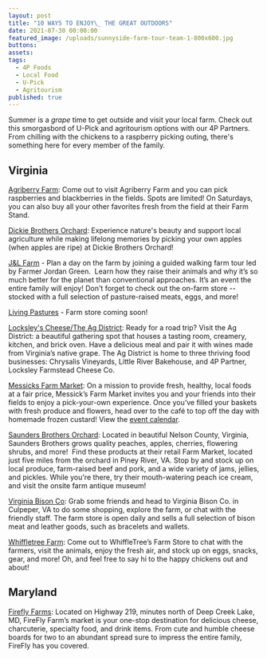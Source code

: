 ```yaml
---
layout: post
title: "10 WAYS TO ENJOY\_ THE GREAT OUTDOORS"
date: 2021-07-30 00:00:00
featured_image: /uploads/sunnyside-farm-tour-team-1-800x600.jpg
buttons:
assets:
tags:
  - 4P Foods
  - Local Food
  - U-Pick
  - Agritourism
published: true
---
```

<div class="editable"><p>Summer is a <em>grape </em>time to get outside and visit your local farm. Check out this smorgasbord of U-Pick and agritourism options with our 4P Partners. From chilling with the chickens to a raspberry picking outing, there's something here for every member of the family.&nbsp;</p><div><h2 class="AlignCenter">Virginia</h2><p><a target="_blank" rel="noopener" href="https://agriberry.com/">Agriberry Farm</a>: Come out to visit Agriberry Farm and you can pick raspberries and blackberries in the fields. Spots are limited! On Saturdays, you can also buy all your other favorites fresh from the field at their Farm Stand.</p><p><a target="_blank" rel="noopener" href="https://www.dickiebrothers.com/">Dickie Brothers Orchard</a>: Experience nature's beauty and support local agriculture while making lifelong memories by picking your own apples (when apples are ripe) at Dickie Brothers Orchard!</p><p><a target="_blank" rel="noopener" href="https://www.jlgreenfarm.com/farm-events">J&amp;L Farm</a> - Plan a day on the farm by joining a guided walking farm tour led by Farmer Jordan Green.&nbsp; Learn how they raise their animals and why it&rsquo;s so much better for the planet than conventional approaches. It&rsquo;s an event the entire family will enjoy! Don't forget to check out the on-farm store --&nbsp; stocked with a full selection of pasture-raised meats, eggs, and more!</p><p><a target="_blank" rel="noopener" href="https://livingpasturesfarm.com/">Living Pastures</a> - Farm store coming soon!</p><p><a target="_blank" rel="noopener" href="https://www.theagdistrict.com/about-the-ag-district">Locksley's Cheese/The Ag District</a>: Ready for a road trip? Visit the Ag District: a beautiful gathering spot that houses a tasting room, creamery, kitchen, and brick oven. Have a delicious meal and pair it with wines made from Virginia&rsquo;s native grape. The Ag District is home to three thriving food businesses: Chrysalis Vineyards, Little River Bakehouse, and 4P Partner, Locksley Farmstead Cheese Co.</p><p><a target="_blank" rel="noopener" href="https://www.messicksfarmmarket.com/">Messicks Farm Market</a>: On a mission to provide fresh, healthy, local foods at a fair price, Messick&rsquo;s Farm Market invites you and your friends into their fields to enjoy a pick-your-own experience. Once you&rsquo;ve filled your baskets with fresh produce and flowers, head over to the caf&eacute; to top off the day with homemade frozen custard! View the <a target="_blank" rel="noopener" href="https://www.messicksfarmmarket.com/calendar/">event calendar</a>.&nbsp;</p><p><a target="_blank" rel="noopener" href="https://www.saundersbrothersfarmmarket.com/">Saunders Brothers Orchard</a>: Located in beautiful Nelson County, Virginia, Saunders Brothers grows quality peaches, apples, cherries, flowering shrubs, and more!&nbsp; Find these products at their retail Farm Market, located just five miles from the orchard in Piney River, VA. Stop by and stock up on local produce, farm-raised beef and pork, and a wide variety of jams, jellies, and pickles. While you're there, try their mouth-watering peach ice cream, and visit the onsite farm antique museum!&nbsp;</p><p><a target="_blank" rel="noopener" href="https://virginiabison.com/">Virginia Bison Co</a>: Grab some friends and head to Virginia Bison Co. in Culpeper, VA to do some shopping, explore the farm, or chat with the friendly staff. The farm store is open daily and sells a full selection of bison meat and leather goods, such as bracelets and wallets.</p><p><a target="_blank" rel="noopener" href="https://whiffletreefarmva.com/">Whiffletree Farm</a>: Come out to WhiffleTree&rsquo;s Farm Store to chat with the farmers, visit the animals, enjoy the fresh air, and stock up on eggs, snacks, gear, and more! Oh, and feel free to say hi to the happy chickens out and about!</p><h2>Maryland</h2><p><a target="_blank" rel="noopener" href="https://www.fireflyfarms.com/">Firefly Farms</a>: Located on Highway 219, minutes north of Deep Creek Lake, MD, FireFly Farm&rsquo;s market is your one-stop destination for delicious cheese, charcuterie, specialty food, and drink items. From cute and humble cheese boards for two to an abundant spread sure to impress the entire family, FireFly has you covered.</p></div></div>
